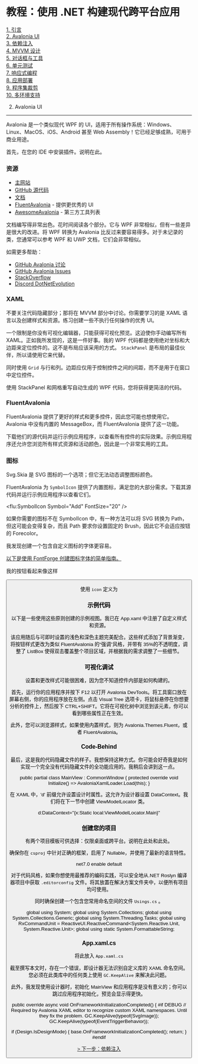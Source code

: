 # 教程：使用 .NET 构建现代跨平台应用

[1. 引言](README.md)  
[2. Avalonia UI](2_Avalonia.md)  
[3. 依赖注入](3_DependencyInjection.md)  
[4. MVVM 设计](4_MVVM.md)  
[5. 对话框与工具](5_DialogsTools.md)  
[6. 单元测试](6_UnitTesting.md)  
[7. 响应式编程](7_Reactive.md)  
[8. 应用部署](8_Deployment.md)  
[9. 程序集裁剪](9_AssemblyTrimming.md)  
[10. 多环境支持](10_MultipleEnvironments.md)  

2. Avalonia UI
---------------

Avalonia 是一个类似现代 WPF 的 UI，适用于所有操作系统：Windows、Linux、MacOS、iOS、Android 甚至 Web Assembly！它已经足够成熟，可用于商业用途。

首先，在您的 IDE 中安装插件。说明在此。

### 资源

*   [主网站](https://avaloniaui.net/)
*   [GitHub 源代码](https://github.com/AvaloniaUI/Avalonia)
*   [文档](https://docs.avaloniaui.net/)
* [FluentAvalonia](https://github.com/amwx/FluentAvalonia) - 提供更优秀的 UI  
* [AwesomeAvalonia](https://github.com/AvaloniaCommunity/awesome-avalonia) - 第三方工具列表  

文档编写得非常出色。花时间阅读各个部分。它与 WPF 非常相似，但有一些差异是很大的改进。将 WPF 转换为 Avalonia 比反过来要容易得多。对于未记录的类，您通常可以参考 WPF 和 UWP 文档，它们会非常相似。

如需更多帮助：

*   [GitHub Avalonia 讨论](https://github.com/AvaloniaUI/Avalonia/discussions)
*   [GitHub Avalonia Issues](https://github.com/AvaloniaUI/Avalonia/issues)
*   [StackOverflow](https://stackoverflow.com/)
*   [Discord DotNetEvolution](https://discord.com/invite/HSuhTyG)

### XAML

不要关注代码隐藏部分；那将在 MVVM 部分中讨论。你需要学习的是 XAML 语言以及创建样式和资源。练习创建一些不执行任何操作的优秀 UI。

一个限制是你没有可视化编辑器，只能获得可视化预览。这迫使你手动编写所有 XAML。正如我所发现的，这是一件好事。我的 WPF 代码都是使用绝对坐标和大边距来定位控件的。这不是布局应该采用的方式。 `StackPanel` 是布局的最佳伙伴，所以请使用它来代替。

同时使用 `Grid` 与行和列。边距应仅用于控制控件之间的间距，而不是用于在窗口中定位控件。

<Grid Margin="10,6,10,10" ColumnDefinitions="150,*" RowDefinitions="*,40">


使用 StackPanel 和网格重写自动生成的 WPF 代码，您将获得更简洁的代码。

### FluentAvalonia

FluentAvalonia 提供了更好的样式和更多控件，因此您可能也想使用它。Avalonia 中没有内置的 MessageBox，而 FluentAvalonia 提供了这一功能。

下载他们的源代码并运行示例应用程序，以查看所有控件的实际效果。示例应用程序还允许您浏览所有样式资源和活动颜色，因此是一个非常实用的工具。

### 图标

Svg.Skia 是 SVG 图标的一个选项；但它无法动态调整图标颜色。

FluentAvalonia 为 `SymbolIcon` 提供了内置图标，满足您的大部分需求。下载其源代码并运行示例应用程序以查看它们。

<flu:SymbolIcon Symbol="Add" FontSize="20" />


如果你需要的图标不在 SymbolIcon 中，有一种方法可以将 SVG 转换为 Path，但这可能会变得复杂，而且 Path 要求你设置固定的 Brush，因此它不会适应按钮的 Forecolor。

我发现创建一个包含自定义图标的字体更容易。

[以下是使用 FontForge 创建图标字体的简单指南。](https://mohammedraji.github.io/posts/The-Definitive-guide-to-create-an-icon-font/)

我的按钮看起来像这样

<Button Classes="icon" Width="35" Content="I" />


使用 `icon` 定义为

<Style Selector="Button.icon">
<Setter Property="FontFamily" Value="avares://Common.Avalonia.App/Styles/Icons.otf#" />
<Setter Property="FontSize" Value="17" />
</Style>


### 示例代码

以下是一些使用这些原则创建的示例视图。我已在 App.xaml 中注册了自定义样式和资源。

该应用随后与可即时设置的浅色和深色主题完美配合。这些样式添加了背景渐变，将按钮样式更改为类似 FluentAvalonia 的“强调”风格，并带有 35%的不透明度，调整了 ListBox 使得双击覆盖整个项目区域，并根据我的需求调整了一些细节。

### 可视化调试

设置和更改样式可能很困难，因为您不知道控件内部是如何构建的。

首先，运行你的应用程序并按下 F12 以打开 Avalonia DevTools。将工具窗口放在屏幕右侧，你的应用程序放在左侧。点击 Visual Tree 选项卡，将鼠标悬停在你想要分析的控件上，然后按下 CTRL+SHIFT。它将在可视化树中浏览到该元素，你可以看到哪些属性正在生效。

此外，您可以浏览源样式，如果使用内置样式，则为 Avalonia.Themes.Fluent，或者 FluentAvalonia。

### Code-Behind

最后，这是我的代码隐藏文件的样子。我想保持这种方式。你可能会好奇我是如何实现一个完全没有代码隐藏文件的全功能应用的。我稍后会讲到这一点。

public partial class MainView : CommonWindow<MainViewModel>
{
protected override void Initialize() => AvaloniaXamlLoader.Load(this);
}


在 XAML 中，'d' 前缀允许设置设计时属性。这允许为设计器设置 DataContext。我们将在下一节中创建 ViewModelLocator 类。

d:DataContext="{x:Static local:ViewModelLocator.Main}"


### 创建您的项目

有两个项目模板可供选择：仅限桌面或跨平台。说明在此处和此处。

确保你在 `csproj` 中针对正确的框架，启用了 Nullable，并使用了最新的语言特性。

<TargetFramework>net7.0</TargetFramework>
<Nullable>enable</Nullable>
<LangVersion>default</LangVersion>


对于代码风格，如果你想使用最推荐的编码实践，可以安全地从.NET Roslyn 编译器项目中获取 `.editorconfig` 文件。将其放置在解决方案文件夹中，以便所有项目均可使用。

同时确保创建一个包含您常用命名空间的文件 `Usings.cs` 。

global using System;
global using System.Collections;
global using System.Collections.Generic;
global using System.Threading.Tasks;
global using RxCommandUnit = ReactiveUI.ReactiveCommand<System.Reactive.Unit, System.Reactive.Unit>;
global using static System.FormattableString;


### App.xaml.cs

将此放入 `App.xaml.cs`

截至撰写本文时，存在一个错误，即设计器无法识别自定义库的 XAML 命名空间。您必须在此类库中的任何类上使用 `GC.KeepAlive` 来解决此问题。

此外，我发现使用设计器时，初始化 MainView 和应用程序是没有意义的；你可以跳过应用程序初始化，预览会显示得更快。

public override async void OnFrameworkInitializationCompleted()
{
#if DEBUG
// Required by Avalonia XAML editor to recognize custom XAML namespaces. Until they fix the problem.
GC.KeepAlive(typeof(SvgImage));
GC.KeepAlive(typeof(EventTriggerBehavior));

if (Design.IsDesignMode)
{
base.OnFrameworkInitializationCompleted();
return;
}
#endif


[\> 下一步：依赖注入](3_DependencyInjection.md)

